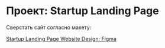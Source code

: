 # Проект: Startup Landing Page

Сверстать сайт согласно макету:

[Startup Landing Page Website Design: Figma](https://www.figma.com/file/09nsnopyewIaqjfUC7RJGL/Startup-Landing-Page?node-id=65%3A0)